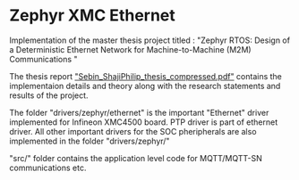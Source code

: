 
# Zephyr XMC Ethernet

Implementation of the master thesis project titled : "Zephyr RTOS: Design of a Deterministic Ethernet Network for Machine-to-Machine (M2M) Communications "

The thesis report ["Sebin_ShajiPhilip_thesis_compressed.pdf"](Sebin_ShajiPhilip_thesis_compressed.pdf) contains the implementaion details and theory 
along with the research statements and results of the project.

The folder "drivers/zephyr/ethernet" is the important "Ethernet" driver implemented for Infineon XMC4500 board. PTP driver is part of ethernet 
driver. All other important drivers for the SOC pheripherals are also implemented in the folder "drivers/zephyr/"

"src/" folder contains the application level code for MQTT/MQTT-SN communications etc.
